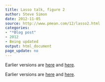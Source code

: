 ```yaml
---
title: Lasso talk, figure 2
author: Steve Simon
date: 2012-11-05
source: http://www.pmean.com/12/lasso2.html
categories:
- "*Blog post"
- 2012
- Being updated
output: html_document
page_update: no
---
```


 
Earlier versions are [here][sim1] and [here][sim2].
 
[sim1]: http://www.pmean.com/12/lasso2.html
[sim2]: http://new.pmean.com/kumc-talk-lasso2/
 

Earlier versions are [here][sim1] and [here][sim2].
 
[sim1]: http://www.pmean.com/12/lasso2.html
[sim2]: http://new.pmean.com/kumc-talk-lasso2/
